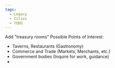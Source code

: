 ```yaml
---
tags:
  - Legacy
  - Cities
  - TODO
---
```

Add "treasury rooms"
Possible Points of Interest:
- Taverns, Restaurants (Gastronomy)
- Commerce and Trade (Markets, Merchants, etc.)
- Government bodies (Inquire for work, guidance)
- 